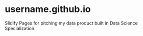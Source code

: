 username.github.io
==================

Slidify Pages for pitching my data product built in Data Science Specialization.
